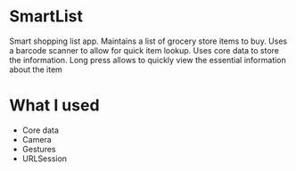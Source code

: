 # SmartList
Smart shopping list app. Maintains a list of grocery store items to buy. Uses a barcode scanner to allow for quick item lookup. 
Uses core data to store the information. Long press allows to quickly view the essential information about the item

# What I used 
- Core data 
- Camera 
- Gestures 
- URLSession

